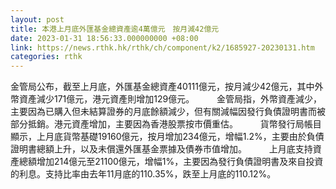 ```yaml
---
layout: post
title: 本港上月底外匯基金總資產逾4萬億元　按月減42億元
date: 2023-01-31 18:56:33.000000000 +08:00
link: https://news.rthk.hk/rthk/ch/component/k2/1685927-20230131.htm
categories: rthk
---
```


金管局公布，截至上月底，外匯基金總資產40111億元，按月減少42億元，其中外幣資產減少171億元，港元資產則增加129億元。
　　 
金管局指，外幣資產減少，主要因為已購入但未結算證券的月底餘額減少，但有關減幅因發行負債證明書而被部分抵銷。港元資產增加，主要因為香港股票按市價重估。
　　 
貨幣發行局帳目顯示，上月底貨幣基礎19160億元，按月增加234億元，增幅1.2%，主要由於負債證明書總額上升，以及未償還外匯基金票據及債券市值增加。
　　 
上月底支持資產總額增加214億元至21100億元，增幅1%，主要因為發行負債證明書及來自投資的利息。支持比率由去年11月底的110.35%，跌至上月底的110.12%。
